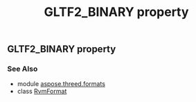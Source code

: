 ﻿---
title: GLTF2_BINARY property
second_title: Aspose.3D for Python via .NET API References
description: 
type: docs
weight: 310
url: /python-net/aspose.threed.formats/rvmformat/gltf2_binary/
is_root: false
---

## GLTF2_BINARY property


### See Also
* module [aspose.threed.formats](../../)
* class [RvmFormat](/3d/python-net/aspose.threed.formats/rvmformat)
